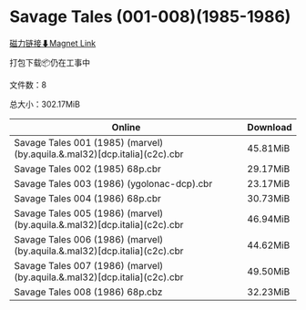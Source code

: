 # Savage Tales (001-008)(1985-1986)

[磁力链接⬇Magnet Link](magnet:?xt=urn:btih:e31fbbd6bedd2c6a96f677832d8e7d825171105e&dn=Savage%20Tales%20%28001-008%29%281985-1986%29)

打包下载📦仍在工事中

文件数：8

总大小：302.17MiB

Online | Download
--- | ---
Savage Tales 001 (1985) (marvel) (by.aquila.&.mal32)\[dcp.italia\](c2c).cbr | 45.81MiB
Savage Tales 002 (1985) 68p.cbr | 29.17MiB
Savage Tales 003 (1986) (ygolonac-dcp).cbr | 23.17MiB
Savage Tales 004 (1986) 68p.cbr | 30.73MiB
Savage Tales 005 (1986) (marvel) (by.aquila.&.mal32)\[dcp.italia\](c2c).cbr | 46.94MiB
Savage Tales 006 (1986) (marvel) (by.aquila.&.mal32)\[dcp.italia\](c2c).cbr | 44.62MiB
Savage Tales 007 (1986) (marvel) (by.aquila.&.mal32)\[dcp.italia\](c2c).cbr | 49.50MiB
Savage Tales 008 (1986) 68p.cbz | 32.23MiB